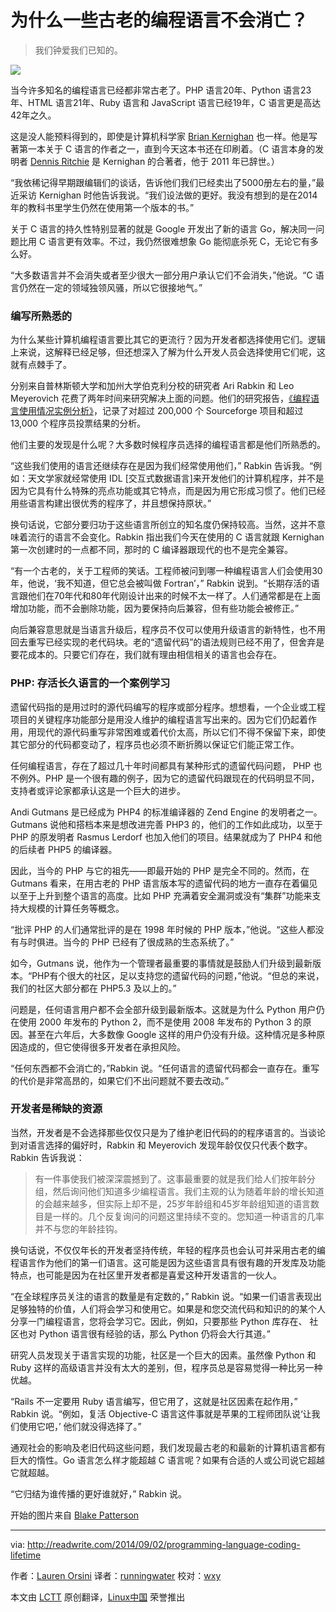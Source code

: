 为什么一些古老的编程语言不会消亡？
================================================================================
> 我们钟爱我们已知的。

![](http://a4.files.readwrite.com/image/upload/c_fill,h_900,q_70,w_1600/MTIzMDQ5NjY0MTUxMjU4NjM2.jpg)

当今许多知名的编程语言已经都非常古老了。PHP 语言20年、Python 语言23年、HTML 语言21年、Ruby 语言和 JavaScript 语言已经19年，C 语言更是高达42年之久。

这是没人能预料得到的，即使是计算机科学家 [Brian Kernighan][1] 也一样。他是写著第一本关于 C 语言的作者之一，直到今天这本书还在印刷着。（C 语言本身的发明者 [Dennis Ritchie][2] 是 Kernighan 的合著者，他于 2011 年已辞世。）

“我依稀记得早期跟编辑们的谈话，告诉他们我们已经卖出了5000册左右的量，”最近采访 Kernighan 时他告诉我说。“我们设法做的更好。我没有想到的是在2014年的教科书里学生仍然在使用第一个版本的书。”

关于 C 语言的持久性特别显著的就是 Google 开发出了新的语言 Go，解决同一问题比用 C 语言更有效率。不过，我仍然很难想象 Go 能彻底杀死 C，无论它有多么好。

“大多数语言并不会消失或者至少很大一部分用户承认它们不会消失，”他说。“C 语言仍然在一定的领域独领风骚，所以它很接地气。”

### 编写所熟悉的 ###

为什么某些计算机编程语言要比其它的更流行？因为开发者都选择使用它们。逻辑上来说，这解释已经足够，但还想深入了解为什么开发人员会选择使用它们呢，这就有点棘手了。

分别来自普林斯顿大学和加州大学伯克利分校的研究者 Ari Rabkin 和 Leo Meyerovich 花费了两年时间来研究解决上面的问题。他们的研究报告，[《编程语言使用情况实例分析》][3]，记录了对超过 200,000 个 Sourceforge 项目和超过 13,000 个程序员投票结果的分析。

他们主要的发现是什么呢？大多数时候程序员选择的编程语言都是他们所熟悉的。

“这些我们使用的语言还继续存在是因为我们经常使用他们，” Rabkin 告诉我。“例如：天文学家就经常使用 IDL [交互式数据语言]来开发他们的计算机程序，并不是因为它具有什么特殊的亮点功能或其它特点，而是因为用它形成习惯了。他们已经用些语言构建出很优秀的程序了，并且想保持原状。”

换句话说，它部分要归功于这些语言所创立的知名度仍保持较高。当然，这并不意味着流行的语言不会变化。Rabkin 指出我们今天在使用的 C 语言就跟 Kernighan 第一次创建时的一点都不同，那时的 C 编译器跟现代的也不是完全兼容。

“有一个古老的，关于工程师的笑话。工程师被问到哪一种编程语言人们会使用30年，他说，‘我不知道，但它总会被叫做 Fortran’，” Rabkin 说到。“长期存活的语言跟他们在70年代和80年代刚设计出来的时候不太一样了。人们通常都是在上面增加功能，而不会删除功能，因为要保持向后兼容，但有些功能会被修正。”

向后兼容意思就是当语言升级后，程序员不仅可以使用升级语言的新特性，也不用回去重写已经实现的老代码块。老的“遗留代码”的语法规则已经不用了，但舍弃是要花成本的。只要它们存在，我们就有理由相信相关的语言也会存在。 

### PHP: 存活长久语言的一个案例学习 ###

遗留代码指的是用过时的源代码编写的程序或部分程序。想想看，一个企业或工程项目的关键程序功能部分是用没人维护的编程语言写出来的。因为它们仍起着作用，用现代的源代码重写非常困难或着代价太高，所以它们不得不保留下来，即使其它部分的代码都变动了，程序员也必须不断折腾以保证它们能正常工作。

任何编程语言，存在了超过几十年时间都具有某种形式的遗留代码问题， PHP 也不例外。PHP 是一个很有趣的例子，因为它的遗留代码跟现在的代码明显不同，支持者或评论家都承认这是一个巨大的进步。

Andi Gutmans 是已经成为 PHP4 的标准编译器的 Zend Engine 的发明者之一。Gutmans 说他和搭档本来是想改进完善 PHP3 的，他们的工作如此成功，以至于 PHP 的原发明者 Rasmus Lerdorf 也加入他们的项目。结果就成为了 PHP4 和他的后续者 PHP5 的编译器。

因此，当今的 PHP 与它的祖先——即最开始的 PHP 是完全不同的。然而，在 Gutmans 看来，在用古老的 PHP 语言版本写的遗留代码的地方一直存在着偏见以至于上升到整个语言的高度。比如 PHP 充满着安全漏洞或没有“集群”功能来支持大规模的计算任务等概念。

“批评 PHP 的人们通常批评的是在 1998 年时候的 PHP 版本，”他说。“这些人都没有与时俱进。当今的 PHP 已经有了很成熟的生态系统了。”

如今，Gutmans 说，他作为一个管理者最重要的事情就是鼓励人们升级到最新版本。“PHP有个很大的社区，足以支持您的遗留代码的问题，”他说。“但总的来说，我们的社区大部分都在 PHP5.3 及以上的。”

问题是，任何语言用户都不会全部升级到最新版本。这就是为什么 Python 用户仍在使用 2000 年发布的 Python 2，而不是使用 2008 年发布的 Python 3 的原因。甚至在六年后，大多数像 Google 这样的用户仍没有升级。这种情况是多种原因造成的，但它使得很多开发者在承担风险。

“任何东西都不会消亡的，”Rabkin 说。“任何语言的遗留代码都会一直存在。重写的代价是非常高昂的，如果它们不出问题就不要去改动。”

### 开发者是稀缺的资源 ###

当然，开发者是不会选择那些仅仅只是为了维护老旧代码的的程序语言的。当谈论到对语言选择的偏好时，Rabkin 和 Meyerovich 发现年龄仅仅只代表个数字。Rabkin 告诉我说：

> 有一件事使我们被深深震撼到了。这事最重要的就是我们给人们按年龄分组，然后询问他们知道多少编程语言。我们主观的认为随着年龄的增长知道的会越来越多，但实际上却不是，25岁年龄组和45岁年龄组知道的语言数目是一样的。几个反复询问的问题这里持续不变的。您知道一种语言的几率并不与您的年龄挂钩。

换句话说，不仅仅年长的开发者坚持传统，年轻的程序员也会认可并采用古老的编程语言作为他们的第一们语言。这可能是因为这些语言具有很有趣的开发库及功能特点，也可能是因为在社区里开发者都是喜爱这种开发语言的一伙人。

“在全球程序员关注的语言的数量是有定数的，” Rabkin 说。“如果一们语言表现出足够独特的价值，人们将会学习和使用它。如果是和您交流代码和知识的的某个人分享一门编程语言，您将会学习它。因此，例如，只要那些 Python 库存在、 社区也对 Python 语言很有经验的话，那么 Python 仍将会大行其道。”

研究人员发现关于语言实现的功能，社区是一个巨大的因素。虽然像 Python 和 Ruby 这样的高级语言并没有太大的差别，但，程序员总是容易觉得一种比另一种优越。

“Rails 不一定要用 Ruby 语言编写，但它用了，这就是社区因素在起作用，” Rabkin 说。“例如，复活 Objective-C 语言这件事就是苹果的工程师团队说‘让我们使用它吧，’ 他们就没得选择了。”

通观社会的影响及老旧代码这些问题，我们发现最古老的和最新的计算机语言都有巨大的惰性。Go 语言怎么样才能超越 C 语言呢？如果有合适的人或公司说它超越它就超越。

“它归结为谁传播的更好谁就好，” Rabkin 说。

开始的图片来自 [Blake Patterson][4]

--------------------------------------------------------------------------------

via: http://readwrite.com/2014/09/02/programming-language-coding-lifetime

作者：[Lauren Orsini][a]
译者：[runningwater](https://github.com/runningwater)
校对：[wxy](https://github.com/wxy)

本文由 [LCTT](https://github.com/LCTT/TranslateProject) 原创翻译，[Linux中国](http://linux.cn/) 荣誉推出

[a]:http://readwrite.com/author/lauren-orsini
[1]:http://en.wikipedia.org/wiki/Brian_Kernighan
[2]:http://en.wikipedia.org/wiki/Dennis_Ritchie
[3]:http://asrabkin.bitbucket.org/papers/oopsla13.pdf
[4]:https://www.flickr.com/photos/blakespot/2444037775/